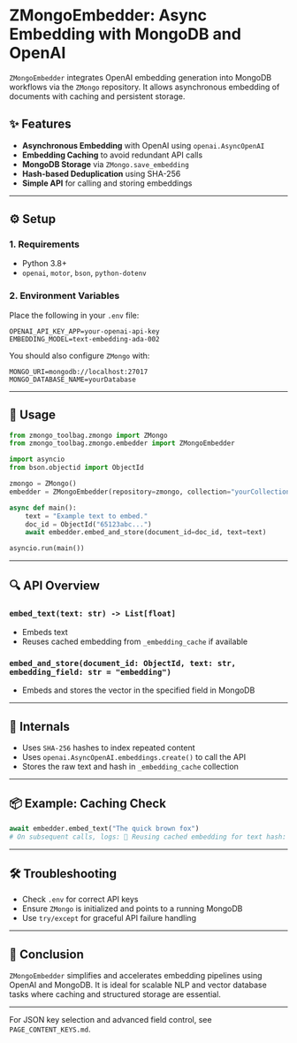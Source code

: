 # ZMongoEmbedder: Async Embedding with MongoDB and OpenAI

`ZMongoEmbedder` integrates OpenAI embedding generation into MongoDB workflows via the `ZMongo` repository. It allows asynchronous embedding of documents with caching and persistent storage.

## ✨ Features

- **Asynchronous Embedding** with OpenAI using `openai.AsyncOpenAI`
- **Embedding Caching** to avoid redundant API calls
- **MongoDB Storage** via `ZMongo.save_embedding`
- **Hash-based Deduplication** using SHA-256
- **Simple API** for calling and storing embeddings

---

## ⚙️ Setup

### 1. Requirements
- Python 3.8+
- `openai`, `motor`, `bson`, `python-dotenv`

### 2. Environment Variables

Place the following in your `.env` file:

```env
OPENAI_API_KEY_APP=your-openai-api-key
EMBEDDING_MODEL=text-embedding-ada-002
```

You should also configure `ZMongo` with:

```env
MONGO_URI=mongodb://localhost:27017
MONGO_DATABASE_NAME=yourDatabase
```

---

## 🚀 Usage

```python
from zmongo_toolbag.zmongo import ZMongo
from zmongo_toolbag.zmongo.embedder import ZMongoEmbedder

import asyncio
from bson.objectid import ObjectId

zmongo = ZMongo()
embedder = ZMongoEmbedder(repository=zmongo, collection="yourCollection")

async def main():
    text = "Example text to embed."
    doc_id = ObjectId("65123abc...")
    await embedder.embed_and_store(document_id=doc_id, text=text)

asyncio.run(main())
```

---

## 🔍 API Overview

### `embed_text(text: str) -> List[float]`
- Embeds text
- Reuses cached embedding from `_embedding_cache` if available

### `embed_and_store(document_id: ObjectId, text: str, embedding_field: str = "embedding")`
- Embeds and stores the vector in the specified field in MongoDB

---

## 🧠 Internals
- Uses `SHA-256` hashes to index repeated content
- Uses `openai.AsyncOpenAI.embeddings.create()` to call the API
- Stores the raw text and hash in `_embedding_cache` collection

---

## 📦 Example: Caching Check
```python
await embedder.embed_text("The quick brown fox")
# On subsequent calls, logs: 🔁 Reusing cached embedding for text hash: ...
```

---

## 🛠️ Troubleshooting
- Check `.env` for correct API keys
- Ensure `ZMongo` is initialized and points to a running MongoDB
- Use `try/except` for graceful API failure handling

---

## 🏁 Conclusion
`ZMongoEmbedder` simplifies and accelerates embedding pipelines using OpenAI and MongoDB. It is ideal for scalable NLP and vector database tasks where caching and structured storage are essential.

---

For JSON key selection and advanced field control, see `PAGE_CONTENT_KEYS.md`.

